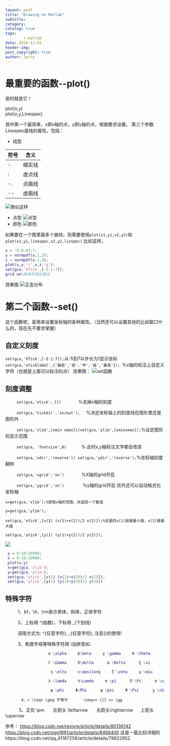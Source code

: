 ```yaml
---
layout: post
title: "Drawing on Matlab"
subtitle:
category: 
catalog: true
tags: 
        - matlab
date: 2019-12-01
header-img: 
post_copyright: true
author: Jerry
---
```


# 最重要的函数--plot()

是的就是它！
<div class="tip inlineBlock important">plot(x,y)<br>plot(x,y,Linespec)</div>

其中第一个最简单，x即x轴的点，y即y轴的点，根据要求设置。
第三个参数Linespec是线的属性，包括：

- 线型
	

| 符号  | 含义 |
| --- | ------ |
| -   | 细实线 |
| :   | 虚点线 |
| -.  | 点画线 |
| --  | 虚画线 |

![类似这样](http://blog.img.hackerjerry.top/1575201928829.png)
- 点型
![点型](http://blog.img.hackerjerry.top/1575202009113.png)
- 颜色
![颜色](http://blog.img.hackerjerry.top/1575202032992.png)

如果要在一个图里画多个曲线，则需要使用`plot(x1,y1,x2,y2)`和`plot(x1,y1,linespec,x2,y2,linspec)`
比如这样，
```matlab
x = -5:0.01:7;
y = normpdf(x,1,2);
z = normpdf(x,1,4);
plot(x,y,'r',x,z,'g');
set(gca,'XTick',[-5:1:7]);
grid on%用来开启刻度线
```
效果图
![正态分布](http://blog.img.hackerjerry.top/1575202790270.png)

# 第二个函数--set()

这个函数呢，是用来设置坐标轴的各种属性。（当然还可以设置其他的比如窗口什么的，现在先不要求掌握）
## 自定义刻度
`set(gca,'XTick',[-5:1:7]);`从-5到7以步长为1显示坐标
`set(gca,'xticklabel',{'最低','低','中','高','最高'}); `%x轴的标注上自定义字符（也就是上面可以标注的点）
效果图：
![set函数](http://blog.img.hackerjerry.top/1575203294887.png)


## 刻度调整

         `set(gca,'xtick'，[])`              %去掉x轴的刻度

         `set(gca,'tickdir','in/out');`     %决定坐标轴上的刻度线在图形里还是图形外

         `set(gca,'xlim',[xmin xmax])/set(gca,'ylim',[xminxmax]);`%设定图形的显示范围

         `set(gca, 'fontsize',8)`            % 此时x,y轴标注文字都会改变

         `set(gca,'xdir','reverse')/ set(gca,'ydir','reverse');`%坐标轴刻度翻转

         `set(gca,'xgrid','on')`              %X轴的grid开启

         `set(gca,'ygrid','on')`               %y轴的grid开启
另外还可以自动格式化坐标轴
```
x=get(gca,'xlim');%获取x轴的范围，并返回一个数组 

y=get(gca,'ylim'); 

set(gca,'xtick',[x(1) (x(1)+x(2))/2 x(2)]);%这里的x(1)就是最小值，x(2)是最大值

set(gca,'ytick',[y(1) (y(1)+y(2))/2 y(2)]); 
```
![](http://blog.img.hackerjerry.top/1575205431988.png)
```matlab
 y = 0:10:20000;
 x = 0:10:20000;
 plot(x,y)
 x=get(gca,'xlim');
 y=get(gca,'ylim');
 set(gca,'xtick',[x(1) (x(1)+x(2))/2 x(2)]);
 set(gca,'ytick',[y(1) (y(1)+y(2))/2 y(2)])
```

## 特殊字符

          1、bf，\it，\rm表示黑体，斜体，正体字符

          2、上标用 ^(指数)，下标用 _(下划线)

          调用方式为: ^{任意字符}, _{任意字符}, 注意{}的使用!

          3、希腊字母等特殊字符用 \加拼音如:
```matlab
                   α \alpha     β\beta     γ \gamma     θ \theta       Θ \Theta

                   Г \Gamma     δ\delta      Δ \Delta      ξ \xi       Ξ \Xi       Ω \Ommiga

                    η \elta     ε\epsilong     ζ \zeta     μ \miu       υ \nu    τ \tau

                   λ \lamda     Λ\Lamda     π \pi      Π \Pi      σ \sigma      \Sigma

                    φ \phi     Φ\Phi      ψ \psi     Ψ \Psi      χ \chi     ω \ommiga
```

		   4、< \leq> \geq 不等于       \neq<< \ll >> \gg

           5、正负 \pm       左箭头 \leftarrow       右箭头\rightarrow      上箭头 \uparrow




参考：
https://blog.csdn.net/revivre/article/details/80136142
https://blog.csdn.net/sign1991/article/details/8468400
这是一篇比较详细的https://blog.csdn.net/qq_41187256/article/details/79822852